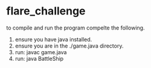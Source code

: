 # flare_challenge

to compile and run the program compelte the following.
1. ensure you have java installed.
2. ensure you are in the ./game.java directory.
3. run: javac game.java
4. run: java BattleShip

